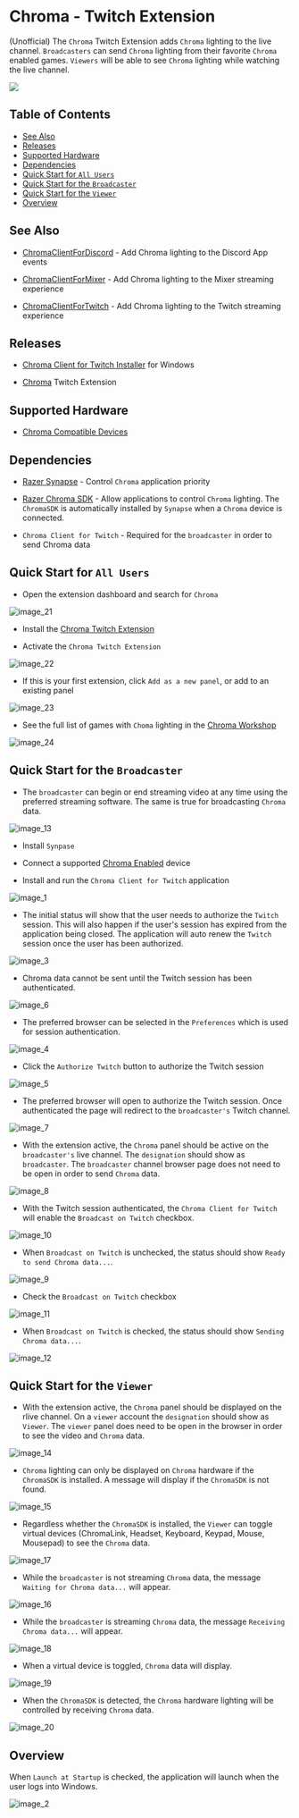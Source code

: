 # Chroma - Twitch Extension
(Unofficial) The `Chroma` Twitch Extension adds `Chroma` lighting to the live channel. `Broadcasters` can send `Chroma` lighting from their favorite `Chroma` enabled games. `Viewers` will be able to see `Chroma` lighting while watching the live channel.

<a target="_blank" href="https://youtu.be/rAJR2v4sNZg"><img src="https://img.youtube.com/vi/rAJR2v4sNZg/0.jpg"></a>

## Table of Contents

* [See Also](#see-also)
* [Releases](#releases)
* [Supported Hardware](#supported-hardware)
* [Dependencies](#dependencies)
* [Quick Start for `All Users`](#quick-start-for-all-users)
* [Quick Start for the `Broadcaster`](#quick-start-for-the-broadcaster)
* [Quick Start for the `Viewer`](#quick-start-for-the-viewer)
* [Overview](#Overview)

## See Also

- [ChromaClientForDiscord](https://github.com/tgraupmann/ChromaDiscordApp) - Add Chroma lighting to the Discord App events

- [ChromaClientForMixer](https://github.com/tgraupmann/ChromaClientForMixer) - Add Chroma lighting to the Mixer streaming experience

- [ChromaClientForTwitch](https://github.com/tgraupmann/ChromaTwitchExtension) - Add Chroma lighting to the Twitch streaming experience

## Releases

* [Chroma Client for Twitch Installer](https://github.com/tgraupmann/ChromaTwitchExtension/releases) for Windows

* [Chroma](https://www.twitch.tv/ext/68yadm5zjklpm8jmmxjso3kgjp76n5-0.0.3) Twitch Extension

## Supported Hardware

* [Chroma Compatible Devices](http://developer.razerzone.com/works-with-chroma/compatible-devices/)

## Dependencies

* [Razer Synapse](https://www.razerzone.com/synapse) - Control `Chroma` application priority

* [Razer Chroma SDK](http://developer.razerzone.com/works-with-chroma/download/) - Allow applications to control `Chroma` lighting. The `ChromaSDK` is automatically installed by `Synapse` when a `Chroma` device is connected.

* `Chroma Client for Twitch` - Required for the `broadcaster` in order to send Chroma data

## Quick Start for `All Users`

* Open the extension dashboard and search for `Chroma`

![image_21](images/image_21.png)

* Install the [Chroma Twitch Extension](https://www.twitch.tv/ext/68yadm5zjklpm8jmmxjso3kgjp76n5-0.0.3)

* Activate the `Chroma Twitch Extension`

![image_22](images/image_22.png)

* If this is your first extension, click `Add as a new panel`, or add to an existing panel

![image_23](images/image_23.png)

* See the full list of games with `Choma` lighting in the [Chroma Workshop](https://www2.razerzone.com/chroma-workshop/games)

![image_24](images/image_24.png)

## Quick Start for the `Broadcaster`

* The `broadcaster` can begin or end streaming video at any time using the preferred streaming software. The same is true for broadcasting `Chroma` data.

![image_13](images/image_13.png)

* Install `Synpase`

* Connect a supported [Chroma Enabled](https://developer.razerzone.com/works-with-chroma/compatible-devices/) device

* Install and run the `Chroma Client for Twitch` application

![image_1](images/image_1.png)

* The initial status will show that the user needs to authorize the `Twitch` session. This will also happen if the user's session has expired from the application being closed. The application will auto renew the `Twitch` session once the user has been authorized.

![image_3](images/image_3.png)

* Chroma data cannot be sent until the Twitch session has been authenticated.

![image_6](images/image_6.png)

* The preferred browser can be selected in the `Preferences` which is used for session authentication.

![image_4](images/image_4.png)

* Click the `Authorize Twitch` button to authorize the Twitch session

![image_5](images/image_5.png)

* The preferred browser will open to authorize the Twitch session. Once authenticated the page will redirect to the `broadcaster's` Twitch channel.

![image_7](images/image_7.png)

* With the extension active, the `Chroma` panel should be active on the `broadcaster's` live channel. The `designation` should show as `broadcaster`. The `broadcaster` channel browser page does not need to be open in order to send `Chroma` data.

![image_8](images/image_8.png)

* With the Twitch session authenticated, the `Chroma Client for Twitch` will enable the `Broadcast on Twitch` checkbox.

![image_10](images/image_10.png)

* When `Broadcast on Twitch` is unchecked, the status should show `Ready to send Chroma data...`.

![image_9](images/image_9.png)

* Check the `Broadcast on Twitch` checkbox

![image_11](images/image_11.png)

* When `Broadcast on Twitch` is checked, the status should show `Sending Chroma data...`.

![image_12](images/image_12.png)

## Quick Start for the `Viewer`

* With the extension active, the `Chroma` panel should be displayed on the rlive channel. On a `viewer` account the `designation` should show as `Viewer`. The `viewer` panel does need to be open in the browser in order to see the video and `Chroma` data.

![image_14](images/image_14.png)

* `Chroma` lighting can only be displayed on `Chroma` hardware if the `ChromaSDK` is installed. A message will display if the `ChromaSDK` is not found.

![image_15](images/image_15.png)

* Regardless whether the `ChromaSDK` is installed, the `Viewer` can toggle virtual devices (ChromaLink, Headset, Keyboard, Keypad, Mouse, Mousepad) to see the `Chroma` data.

![image_17](images/image_17.png)

* While the `broadcaster` is not streaming `Chroma` data, the message `Waiting for Chroma data...` will appear.

![image_16](images/image_16.png)

* While the `broadcaster` is streaming `Chroma` data, the message `Receiving Chroma data...` will appear.

![image_18](images/image_18.png)

* When a virtual device is toggled, `Chroma` data will display.

![image_19](images/image_19.png)

* When the `ChromaSDK` is detected, the `Chroma` hardware lighting will be controlled by receiving `Chroma` data.

![image_20](images/image_20.png)

## Overview

When `Launch at Startup` is checked, the application will launch when the user logs into Windows.

![image_2](images/image_2.png)

